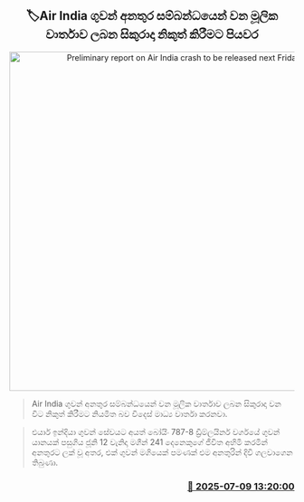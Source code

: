 <p align='center'><b><h2 align='center' title='Preliminary report on Air India crash to be released next Friday'>🏷Air India ගුවන් අනතුර සම්බන්ධයෙන් වන මූලික වාර්තාව ලබන සිකුරාදා නිකුත් කිරීමට පියවර</h2></b></p>
<p align='center'><img src='https://helakuru.sgp1.cdn.digitaloceanspaces.com/esana/images/lib/india-plane-crach-uio.jpg' width='600' alt='Preliminary report on Air India crash to be released next Friday'></p>

> Air India ගුවන් අනතුර සම්බන්ධයෙන් වන මූලික වාර්තාව ලබන සිකුරාදා වන විට නිකුත් කිරීමට නියමිත බව විදෙස් මාධ්‍ය වාර්තා කරනවා.

> එයාර් ඉන්දියා ගුවන් සේවයට අයත් බෝයිං 787-8 ඩ්‍රීම්ලයිනර් වර්ගයේ ගුවන් යානයක් පසුගිය ජූනි 12 වැනිදා මගීන් 241 දෙනෙකුගේ ජීවිත අහිමි කරමින් අනතුරට ලක් වූ අතර, එක් ගුවන් මගියෙක් පමණක් එම අනතුරින් දිවි ගලවාගෙන තිබුණා.



<h3 align='right'><a href='https://www.helakuru.lk/esana/p/111722/'>📅 2025-07-09 13:20:00</a></h3>
